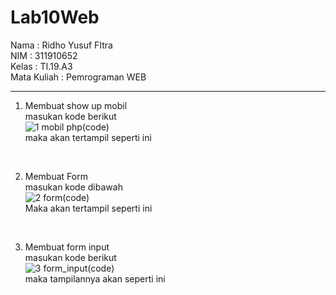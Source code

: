 # Lab10Web
Nama        : Ridho Yusuf FItra<br>
NIM         : 311910652<br>
Kelas       : TI.19.A3<br>
Mata Kuliah : Pemrograman WEB<hr>

1. Membuat show up mobil<br>
masukan kode berikut<br>
![1  mobil php(code)](https://user-images.githubusercontent.com/59679660/121254791-e2e1c180-c8d4-11eb-943f-3aa046f8307a.png)<br>
maka akan tertampil seperti ini<br>
<br>

2. Membuat Form<br>
masukan kode dibawah<br>
![2  form(code)](https://user-images.githubusercontent.com/59679660/121255062-2b997a80-c8d5-11eb-8445-af59da90c766.png)<br>
Maka akan tertampil seperti ini<br>
<br>

3. Membuat form input<br>
masukan kode berikut<br>
![3  form_input(code)](https://user-images.githubusercontent.com/59679660/121255179-508ded80-c8d5-11eb-832c-4c4b8dc5e0c9.png)<br>
maka tampilannya akan seperti ini<br>
<br>
